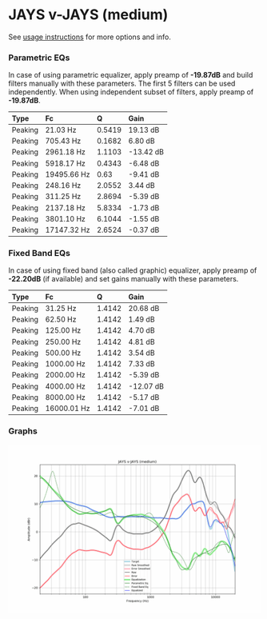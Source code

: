 # JAYS v-JAYS (medium)
See [usage instructions](https://github.com/jaakkopasanen/AutoEq#usage) for more options and info.

### Parametric EQs
In case of using parametric equalizer, apply preamp of **-19.87dB** and build filters manually
with these parameters. The first 5 filters can be used independently.
When using independent subset of filters, apply preamp of **-19.87dB**.

| Type    | Fc          |      Q | Gain      |
|:--------|:------------|:-------|:----------|
| Peaking | 21.03 Hz    | 0.5419 | 19.13 dB  |
| Peaking | 705.43 Hz   | 0.1682 | 6.80 dB   |
| Peaking | 2961.18 Hz  | 1.1103 | -13.42 dB |
| Peaking | 5918.17 Hz  | 0.4343 | -6.48 dB  |
| Peaking | 19495.66 Hz | 0.63   | -9.41 dB  |
| Peaking | 248.16 Hz   | 2.0552 | 3.44 dB   |
| Peaking | 311.25 Hz   | 2.8694 | -5.39 dB  |
| Peaking | 2137.18 Hz  | 5.8334 | -1.73 dB  |
| Peaking | 3801.10 Hz  | 6.1044 | -1.55 dB  |
| Peaking | 17147.32 Hz | 2.6524 | -0.37 dB  |

### Fixed Band EQs
In case of using fixed band (also called graphic) equalizer, apply preamp of **-22.20dB**
(if available) and set gains manually with these parameters.

| Type    | Fc          |      Q | Gain      |
|:--------|:------------|:-------|:----------|
| Peaking | 31.25 Hz    | 1.4142 | 20.68 dB  |
| Peaking | 62.50 Hz    | 1.4142 | 1.49 dB   |
| Peaking | 125.00 Hz   | 1.4142 | 4.70 dB   |
| Peaking | 250.00 Hz   | 1.4142 | 4.81 dB   |
| Peaking | 500.00 Hz   | 1.4142 | 3.54 dB   |
| Peaking | 1000.00 Hz  | 1.4142 | 7.33 dB   |
| Peaking | 2000.00 Hz  | 1.4142 | -5.39 dB  |
| Peaking | 4000.00 Hz  | 1.4142 | -12.07 dB |
| Peaking | 8000.00 Hz  | 1.4142 | -5.17 dB  |
| Peaking | 16000.01 Hz | 1.4142 | -7.01 dB  |

### Graphs
![](./JAYS%20v-JAYS%20(medium).png)